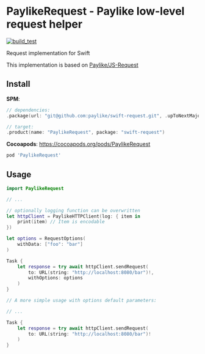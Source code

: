 # PaylikeRequest - Paylike low-level request helper

[![build_test](https://github.com/kocsislaci/swift-request/actions/workflows/build_test.yml/badge.svg?branch=main)](https://github.com/kocsislaci/swift-request/actions/workflows/build_test.yml)

Request implementation for Swift

This implementation is based on [Paylike/JS-Request](https://github.com/paylike/request)

## Install

__SPM__:
```swift
// dependencies: 
.package(url: "git@github.com:paylike/swift-request.git", .upToNextMajor(from: "0.3.0"))

// target:
.product(name: "PaylikeRequest", package: "swift-request")
```

__Cocoapods__:
https://cocoapods.org/pods/PaylikeRequest
```ruby
pod 'PaylikeRequest'
```

## Usage

```swift
import PaylikeRequest

// ...

// optionally logging function can be overwritten
let httpClient = PaylikeHTTPClient(log: { item in
    print(item) // Item is encodable
})

let options = RequestOptions(
    withData: ["foo": "bar"]
)

Task {
    let response = try await httpClient.sendRequest(
        to: URL(string: "http://localhost:8080/bar")!,
        withOptions: options
    )
}

// A more simple usage with options default parameters:

// ...

Task {
    let response = try await httpClient.sendRequest(
        to: URL(string: "http://localhost:8080/bar")!
    )
}

```
